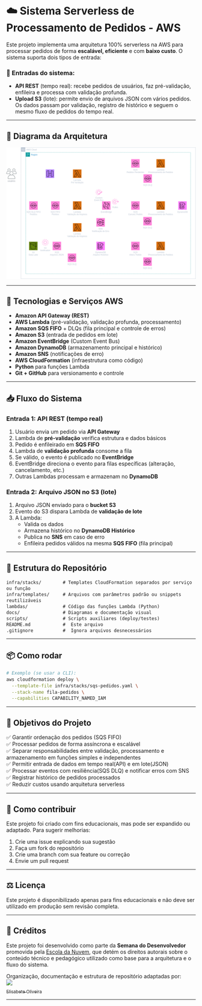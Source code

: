 # ☁️ Sistema Serverless de Processamento de Pedidos - AWS

Este projeto implementa uma arquitetura 100% serverless na AWS para processar pedidos de forma **escalável, eficiente** e com **baixo custo**. O sistema suporta dois tipos de entrada:

### 🔄 Entradas do sistema:

- **API REST** (tempo real): recebe pedidos de usuários, faz pré-validação, enfileira e processa com validação profunda.
- **Upload S3** (lote): permite envio de arquivos JSON com vários pedidos. Os dados passam por validação, registro de histórico e seguem o mesmo fluxo de pedidos do tempo real.

---

## 🧩 Diagrama da Arquitetura

![Arquitetura AWS](docs/arquitetura.png)

---

## 🔧 Tecnologias e Serviços AWS

- **Amazon API Gateway (REST)**
- **AWS Lambda** (pré-validação, validação profunda, processamento)
- **Amazon SQS FIFO** + DLQs (fila principal e controle de erros)
- **Amazon S3** (entrada de pedidos em lote)
- **Amazon EventBridge** (Custom Event Bus)
- **Amazon DynamoDB** (armazenamento principal e histórico)
- **Amazon SNS** (notificações de erro)
- **AWS CloudFormation** (infraestrutura como código)
- **Python** para funções Lambda
- **Git + GitHub** para versionamento e controle

---

## 📥 Fluxo do Sistema

### Entrada 1: API REST (tempo real)
1. Usuário envia um pedido via **API Gateway**
2. Lambda de **pré-validação** verifica estrutura e dados básicos
3. Pedido é enfileirado em **SQS FIFO**
4. Lambda de **validação profunda** consome a fila
5. Se válido, o evento é publicado no **EventBridge**
6. EventBridge direciona o evento para filas específicas (alteração, cancelamento, etc.)
7. Outras Lambdas processam e armazenam no **DynamoDB**

### Entrada 2: Arquivo JSON no S3 (lote)
1. Arquivo JSON enviado para o **bucket S3**
2. Evento do S3 dispara Lambda de **validação de lote**
3. A Lambda:
   - Valida os dados
   - Armazena histórico no **DynamoDB Histórico**
   - Publica no **SNS** em caso de erro
   - Enfileira pedidos válidos na mesma **SQS FIFO** (fila principal)

---

## 📁 Estrutura do Repositório

```plaintext
infra/stacks/        # Templates CloudFormation separados por serviço ou função
infra/templates/     # Arquivos com parâmetros padrão ou snippets reutilizáveis
lambdas/             # Código das funções Lambda (Python)
docs/                # Diagramas e documentação visual
scripts/             # Scripts auxiliares (deploy/testes)
README.md            #  Este arquivo
.gitignore           #  Ignora arquivos desnecessários
```

---

## 📦 Como rodar
```bash
# Exemplo (se usar a CLI):
aws cloudformation deploy \
  --template-file infra/stacks/sqs-pedidos.yaml \
  --stack-name fila-pedidos \
  --capabilities CAPABILITY_NAMED_IAM
```

---

## 🎯 Objetivos do Projeto
✅ Garantir ordenação dos pedidos (SQS FIFO)<br>
✅ Processar pedidos de forma assíncrona e escalável<br>
✅ Separar responsabilidades entre validação, processamento e armazenamento em funções simples e independentes<br>
✅ Permitir entrada de dados em tempo real(API) e em lote(JSON)<br>
✅ Processar eventos com resiliência(SQS DLQ) e notificar erros com SNS<br>
✅ Registrar histórico de pedidos processados<br>
✅ Reduzir custos usando arquitetura serverless<br>

---

## 🤝 Como contribuir
Este projeto foi criado com fins educacionais, mas pode ser expandido ou adaptado. Para sugerir melhorias:
1. Crie uma issue explicando sua sugestão
2. Faça um fork do repositório
3. Crie uma branch com sua feature ou correção
4. Envie um pull request

---

## ⚖️ Licença
Este projeto é disponibilizado apenas para fins educacionais e não deve ser utilizado em produção sem revisão completa.

---

## 🏫 Créditos

Este projeto foi desenvolvido como parte da **Semana do Desenvolvedor** promovida pela [Escola da Nuvem](https://escoladanuvem.org), que detém os direitos autorais sobre o conteúdo técnico e pedagógico utilizado como base para a arquitetura e o fluxo do sistema.

Organização, documentação e estrutura de repositório adaptadas por:<br>
[<img loading="lazy" src="https://avatars.githubusercontent.com/Elisabete-MO?v=4" width=115><br><sub>Elisabete Oliveira</sub>](https://github.com/Elisabete-MO)

---


